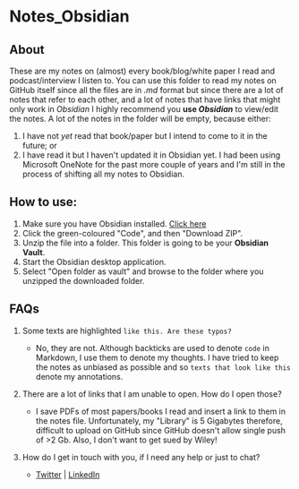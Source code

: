 # Notes_Obsidian

## About

These are my notes on (almost) every book/blog/white paper I read and podcast/interview I listen to. You can use this folder to read my notes on GitHub itself since all the files are in *.md* format but since there are a lot of notes that refer to each other, and a lot of notes that have links that might only work in *Obsidian* I highly recommend you **use *Obsidian*** to view/edit the notes.
A lot of the notes in the folder will be empty, because either:
  1. I have not *yet* read that book/paper but I intend to come to it in the future; or
  2. I have read it but I haven't updated it in Obsidian yet. I had been using Microsoft OneNote for the past more couple of years and I'm still in the process of shifting all my notes to Obsidian.


## How to use:

1. Make sure you have Obsidian installed. [Click here](https://obsidian.md/download)
2. Click the green-coloured "Code", and then "Download ZIP".
3. Unzip the file into a folder. This folder is going to be your **Obsidian Vault**.
4. Start the Obsidian desktop application.
5. Select "Open folder as vault" and browse to the folder where you unzipped the downloaded folder.


## FAQs

1. Some texts are highlighted `like this. Are these typos?`
	- No, they are not. Although backticks are used to denote `code` in Markdown, I use them to denote my thoughts. I have tried to keep the notes as unbiased as possible and so `texts that look like this` denote my annotations.

2. There are a lot of links that I am unable to open. How do I open those?
	- I save PDFs of most papers/books I read and insert a link to them in the notes file. Unfortunately, my "Library" is 5 Gigabytes therefore, difficult to upload on GitHub since GitHub doesn't allow single push of >2 Gb. Also, I don't want to get sued by Wiley!

3. How do I get in touch with you, if I need any help or just to chat?
	- [Twitter](https://twitter.com/AkulBansal1) | [LinkedIn](https://www.linkedin.com/in/akul-bansal-6b4952177/)